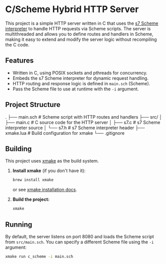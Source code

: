 # C/Scheme Hybrid HTTP Server

This project is a simple HTTP server written in C that uses the [s7 Scheme interpreter](https://s7.scheme.org/) to handle HTTP requests via Scheme scripts. The server is multithreaded and allows you to define routes and handlers in Scheme, making it easy to extend and modify the server logic without recompiling the C code.

## Features

- Written in C, using POSIX sockets and pthreads for concurrency.
- Embeds the s7 Scheme interpreter for dynamic request handling.
- HTTP routing and response logic is defined in `main.sch` (Scheme).
- Pass the Scheme file to use at runtime with the `-i` argument.

## Project Structure
.
├── main.sch        # Scheme script with HTTP routes and handlers
├── src/
│   ├── main.c      # C source code for the HTTP server
│   ├── s7.c        # s7 Scheme interpreter source
│   └── s7.h        # s7 Scheme interpreter header
├── xmake.lua       # Build configuration for xmake
└── .gitignore


## Building

This project uses [xmake](https://xmake.io/) as the build system.

1. **Install xmake** (if you don't have it):
    ```bash
    brew install xmake
    ```
    or see [xmake installation docs](https://xmake.io/#/guide/installation).

2. **Build the project:**
    ```bash
    xmake
    ```

## Running

By default, the server listens on port 8080 and loads the Scheme script from `src/main.sch`. You can specify a different Scheme file using the `-i` argument:

```bash
xmake run c_scheme -i main.sch